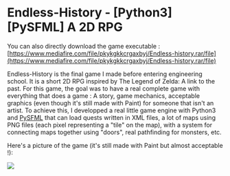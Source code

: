 # Endless-History - [Python3][PySFML] A 2D RPG

You can also directly download the game executable : [https://www.mediafire.com/file/pkykgkkcrgaxbyj/Endless-history.rar/file](https://www.mediafire.com/file/pkykgkkcrgaxbyj/Endless-history.rar/file)

Endless-History is the final game I made before entering engineering school. It is a short 2D RPG inspired by The Legend of Zelda: A link to the past. For this game, the goal was to have a real complete game with everything that does a game : A story, game mechanics, acceptable graphics (even though it's still made with Paint) for someone that isn't an artist. To achieve this, I developped a real little game engine with Python3 and [PySFML](https://github.com/intjelic/python-sfml) that can load quests written in XML files, a lot of maps using PNG files (each pixel representing a "tile" on the map), with a system for connecting maps together using "doors", real pathfinding for monsters, etc.

Here's a picture of the game (it's still made with Paint but almost acceptable !):

![](https://mpelegrin.hd.free.fr/images/videogames/screenshot-endless-history.png)
